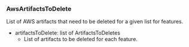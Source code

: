 ### AwsArtifactsToDelete
List of AWS artifacts that need to be deleted for a given list for features.

- artifactsToDelete: list of ArtifactsToDeletes
  - List of artifacts to be deleted for each feature.
